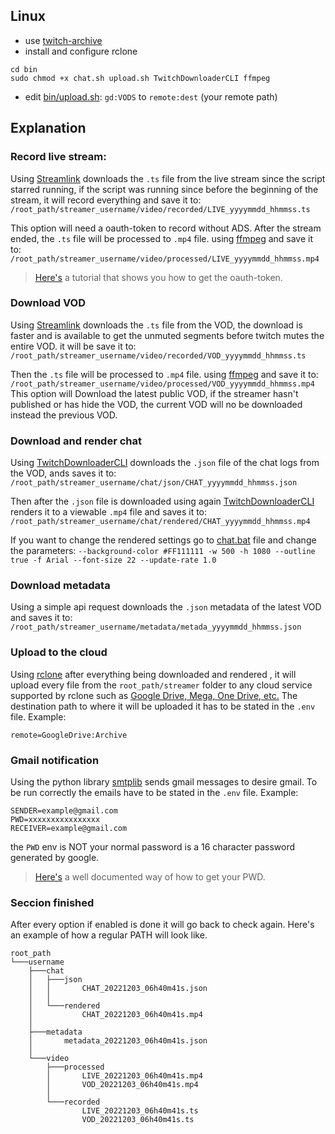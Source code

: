 ## Linux
- use [twitch-archive](https://github.com/piero0920/Twitch-Archive/blob/main/twitch-archive)
- install and configure rclone 
```
cd bin
sudo chmod +x chat.sh upload.sh TwitchDownloaderCLI ffmpeg
```
- edit [bin/upload.sh](https://github.com/piero0920/Twitch-Archive/blob/main/bin/upload.sh): `gd:VODS` to `remote:dest` (your remote path)
## Explanation
### Record live stream:
Using [Streamlink](https://streamlink.github.io/) downloads the `.ts` file from the live stream since the script starred running, if the script was running since before the beginning of the stream, it will record everything and save it to: `/root_path/streamer_username/video/recorded/LIVE_yyyymmdd_hhmmss.ts`

This option will need a oauth-token to record without ADS.
After the stream ended, the `.ts` file will be processed to `.mp4` file. using [ffmpeg](https://ffmpeg.org/) and save it to: `/root_path/streamer_username/video/processed/LIVE_yyyymmdd_hhmmss.mp4`
> [Here's](https://youtu.be/1MBsUoFGuls) a tutorial that shows you how to get the oauth-token.
### Download VOD
Using [Streamlink](https://streamlink.github.io/) downloads the `.ts` file from the VOD, the download is faster and is available to get the unmuted segments before twitch mutes the entire VOD. it will be save it to: `/root_path/streamer_username/video/recorded/VOD_yyyymmdd_hhmmss.ts`

Then the `.ts` file will be processed to `.mp4` file. using [ffmpeg](https://ffmpeg.org/) and save it to: `/root_path/streamer_username/video/processed/VOD_yyyymmdd_hhmmss.mp4`
This option will Download the latest public VOD, if the streamer hasn't published or has hide the VOD, the current VOD will no be downloaded instead the previous VOD.
### Download and render chat   
 Using [TwitchDownloaderCLI](https://github.com/lay295/TwitchDownloader) downloads the `.json` file of the chat logs from the VOD, ands saves it to: `/root_path/streamer_username/chat/json/CHAT_yyyymmdd_hhmmss.json`
 
 Then after the `.json` file is downloaded using again [TwitchDownloaderCLI](https://github.com/lay295/TwitchDownloader) renders it to a viewable `.mp4` file and saves it to:
 `/root_path/streamer_username/chat/rendered/CHAT_yyyymmdd_hhmmss.mp4`
 
 If you want to change the rendered settings go to [chat.bat](https://github.com/piero0920/Twitch-Archive/blob/main/main/chat.bat) file and change the parameters:
 `--background-color #FF111111 -w 500 -h 1080 --outline true -f Arial --font-size 22 --update-rate 1.0`
### Download metadata
Using a simple api request downloads the `.json` metadata of the latest VOD and saves it to:
`/root_path/streamer_username/metadata/metada_yyyymmdd_hhmmss.json`
### Upload to the cloud
Using [rclone](https://rclone.org/) after everything being downloaded and rendered , it will upload every file from the `root_path/streamer` folder  to any cloud service supported by rclone such as [Google Drive, Mega, One Drive, etc.](https://rclone.org/overview/#features)
 The destination path to where it will be uploaded it has to be stated in the `.env` file.
 Example:
 ```env
remote=GoogleDrive:Archive
 ```
 ### Gmail notification
 Using the python library [smtplib](https://docs.python.org/3/library/smtplib.html) sends gmail messages to desire gmail. To be run correctly the emails have to be stated in the `.env` file.
 Example:
 ```.env
 SENDER=example@gmail.com 
 PWD=xxxxxxxxxxxxxxxx
 RECEIVER=example@gmail.com
 ```
 the `PWD` env is NOT your normal password is a 16 character password generated by google. 
 > [Here's](https://stackoverflow.com/a/73214197) a well documented way of how to get your PWD.

### Seccion finished
After every option if enabled is done it will go back to check again.
Here's an example of how a regular PATH will look like.
```
root_path
└───username
    ├───chat
    │   ├───json
    │   │       CHAT_20221203_06h40m41s.json
    │   │       
    │   └───rendered
    │           CHAT_20221203_06h40m41s.mp4
    │
    ├───metadata
    │       metadata_20221203_06h40m41s.json
    │       
    └───video
        ├───processed
        │       LIVE_20221203_06h40m41s.mp4
        │       VOD_20221203_06h40m41s.mp4
        │       
        └───recorded
                LIVE_20221203_06h40m41s.ts
                VOD_20221203_06h40m41s.ts
```
